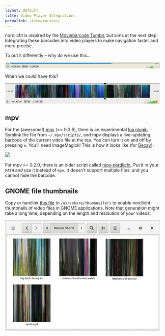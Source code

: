 ```yaml
---
layout: default
title: Video Player Integrations
permalink: /integrations/
---
```


nordlicht is inspired by the [Moviebarcode Tumblr](http://moviebarcode.tumblr.com/), but aims at the next step: Integrating these barcodes into video players to make navigation faster and more precise.

To put it differently – why do we use this...

![](/images/vlc-before.png)

When we *could* have this?

![](/images/vlc-after.png)

## mpv

For the (awesome!) [mpv](http://mpv.io/) (>= 0.3.6), there is an experimental [lua plugin](http://github.com/nordlicht/nordlicht/blob/master/utils/mpv-nordlicht.lua). Symlink the file from `~/.mpv/scripts/`, and mpv displays a live-updating barcode of the current video file at the top. You can turn it on and off by pressing `n`. You'll need ImageMagick! This is how it looks like (for [Decay](http://www.decayfilm.com/)):

![](/images/mpv-integration.png)

For mpv >= 0.2.0, there is an older script called [mpv-nordlicht](http://github.com/nordlicht/nordlicht/blob/master/utils/mpv-nordlicht). Put it in your `PATH` and use it instead of `mpv`. It doesn't support multiple files, and you cannot hide the barcode.

## GNOME file thumbnails

Copy or hardlink [this file](https://github.com/nordlicht/nordlicht/blob/master/utils/nordlicht.thumbnailer) to `/usr/share/thumbnailers` to enable nordlicht thumbnails of video files in GNOME applications. Note that generation might take a long time, depending on the length and resolution of your videos:

![](/images/nautilus-integration.png)
